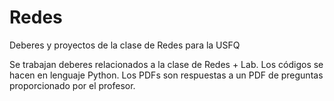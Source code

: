 # Redes
Deberes y proyectos de la clase de Redes para la USFQ

Se trabajan deberes relacionados a la clase de Redes + Lab. 
Los códigos se hacen en lenguaje Python.
Los PDFs son respuestas a un PDF de preguntas proporcionado por el profesor.
